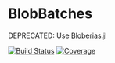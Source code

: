 # BlobBatches

DEPRECATED: Use [Bloberias.jl](https://github.com/josePereiro/Bloberias.jl)

[![Build Status](https://github.com/josePereiro/BlobBatches.jl/actions/workflows/CI.yml/badge.svg?branch=main)](https://github.com/josePereiro/BlobBatches.jl/actions/workflows/CI.yml?query=branch%3Amain)
[![Coverage](https://codecov.io/gh/josePereiro/BlobBatches.jl/branch/main/graph/badge.svg)](https://codecov.io/gh/josePereiro/BlobBatches.jl)
